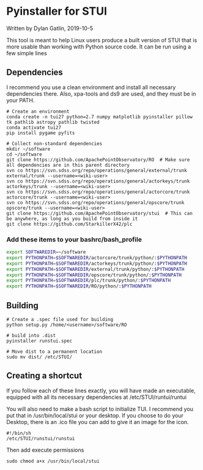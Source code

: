 # Pyinstaller for STUI
Written by Dylan Gatlin, 2019-10-5

This tool is meant to help Linux users produce a built version of STUI that is
more usable than working with Python source code. It can be run using a few
simple lines

## Dependencies
I recommend you use a clean environment and install all necessary dependencies
 there. Also, xpa-tools and ds9 are used, and they must be in your PATH.
```
# Create an environment
conda create -n tui27 python=2.7 numpy matplotlib pyinstaller pillow tk pathlib astropy pathlib twisted
conda activate tui27
pip install pygame pyfits

# Collect non-standard dependencies
mkdir ~/software
cd ~/software
git clone https://github.com/ApachePointObservatory/RO  # Make sure all dependencies are in this parent directory
svn co https://svn.sdss.org/repo/operations/general/external/trunk external/trunk --username=<wiki-user>
svn co https://svn.sdss.org/repo/operations/general/actorkeys/trunk actorkeys/trunk --username=<wiki-user>
svn co https://svn.sdss.org/repo/operations/general/actorcore/trunk actorcore/trunk --username=<wiki-user>
svn co https://svn.sdss.org/repo/operations/general/opscore/trunk opscore/trunk --username=<wiki-user>
git clone https://github.com/ApachePointObservatory/stui  # This can be anywhere, as long as you build from inside it
git clone https://github.com/StarkillerX42/plc
```

### Add these items to your bashrc/bash_profile

```bash
export SOFTWAREDIR=~/software
export PYTHONPATH=$SOFTWAREDIR/actorcore/trunk/python/:$PYTHONPATH
export PYTHONPATH=$SOFTWAREDIR/actorkeys/trunk/python/:$PYTHONPATH
export PYTHONPATH=$SOFTWAREDIR/external/trunk/python/:$PYTHONPATH
export PYTHONPATH=$SOFTWAREDIR/opscore/trunk/python/:$PYTHONPATH
export PYTHONPATH=$SOFTWAREDIR/plc/trunk/python/:$PYTHONPATH
export PYTHONPATH=$SOFTWAREDIR/RO/python/:$PYTHONPATH
```

## Building

```cd stui/BuildForLinux
# Create a .spec file used for building
python setup.py /home/<username>/software/RO

# build into .dist
pyinstaller runstui.spec

# Move dist to a permanent location
sudo mv dist/ /etc/STUI/
```

## Creating a shortcut

If you follow each of these lines exactly, you will have made an executable, equipped with all its necessary
dependencies at /etc/STUI/runtui/runtui

You will also need to make a bash script to initialize TUI. I recommend you put
that in /usr/bin/local/stui or your desktop. If you choose to do your Desktop, there is an .ico file you can add to give
it an image for the icon.

```
#!/bin/sh
/etc/STUI/runstui/runstui
```

Then add execute permissions

````
sudo chmod a+x /usr/bin/local/stui
````
